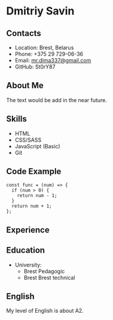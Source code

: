 # Dmitriy Savin

## Contacts

* Location: Brest, Belarus
* Phone: +375 29 729-06-36
* Email: mr.dima337@gmail.com
* GitHub: St0rY87

## About Me

 The text would be add in the near future.

## Skills

* HTML
* CSS/SASS
* JavaScript (Basic)
* Git

## Code Example

```
const func = (num) => {
  if (num > 0) {
    return num - 1;
  }
  return num + 1;
};
```
## Experience

## Education

* University: 
    * Brest Pedagogic
    * Brest Brest technical 

## English

My level of English is about A2.
